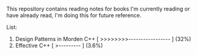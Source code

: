 This repository contains reading notes for books I'm currently reading or have already read, I'm doing this for future reference.

List:

1. Design Patterns in Morden C++ [ >>>>>>>>----------------- ] (32%)
2. Effective C++ [ >--------- ] (3.6%)
